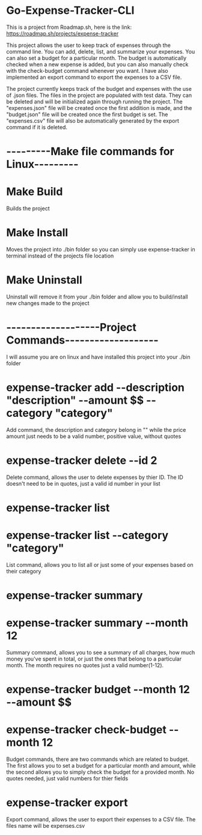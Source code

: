 # Go-Expense-Tracker-CLI
This is a project from Roadmap.sh, here is the link: https://roadmap.sh/projects/expense-tracker

This project allows the user to keep track of expenses through the command line. You can add, delete, list, and summarize your expenses. You can also set a budget for a particular month. The budget is automatically checked when a new expense is added, but you can also manually  check with the check-budget command whenever you want. I have also implemented an export command to export the expenses to a CSV file.

The project currently keeps track of the budget and expenses with the use of .json files. The files in the project are populated with test data. They can be deleted and will be initialized again through running the project. The "expenses.json" file will be created once the first addition is made, and the "budget.json" file will be created once the first budget is set. The "expenses.csv" file will also be automatically generated by  the export command if it is deleted.

# ---------Make file commands for Linux---------

# Make Build
Builds the project 
# Make Install
Moves the project into ./bin folder so you can simply use expense-tracker in terminal instead of the projects file location

# Make Uninstall
Uninstall will remove it from your ./bin folder and allow you to build/install new changes made to the project

# -------------------Project Commands-------------------
I will assume you are on linux and have installed this project into your ./bin folder

# expense-tracker add --description "description" --amount $$ --category "category"
Add command, the description and category belong in "" while the price amount just needs to be a valid number, positive value, without quotes

# expense-tracker delete --id 2
Delete command, allows the user to delete expenses by thier ID. The ID doesn't need to be in quotes, just a valid id number in your list

# expense-tracker list
# expense-tracker list --category "category"
List command, allows you to list all or just some of your expenses based on their category

# expense-tracker summary
# expense-tracker summary --month 12
Summary command, allows you to see a summary of all charges, how much money you've spent in total, or just the ones that belong to a particular month. The month requires no quotes just a valid number(1-12).

# expense-tracker budget --month 12 --amount $$
# expense-tracker check-budget --month 12
Budget commands, there are two commands which are related to budget. The first allows you to set a budget for a particular month and amount, while the second allows you to simply check the budget for a provided month. No quotes needed, just valid numbers for thier fields

# expense-tracker export
Export command, allows the user to export their expenses to a CSV file. The files name will be expenses.csv